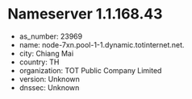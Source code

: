 # Nameserver 1.1.168.43

* as_number: 23969
* name: node-7xn.pool-1-1.dynamic.totinternet.net.
* city: Chiang Mai
* country: TH
* organization: TOT Public Company Limited
* version: Unknown
* dnssec: Unknown

